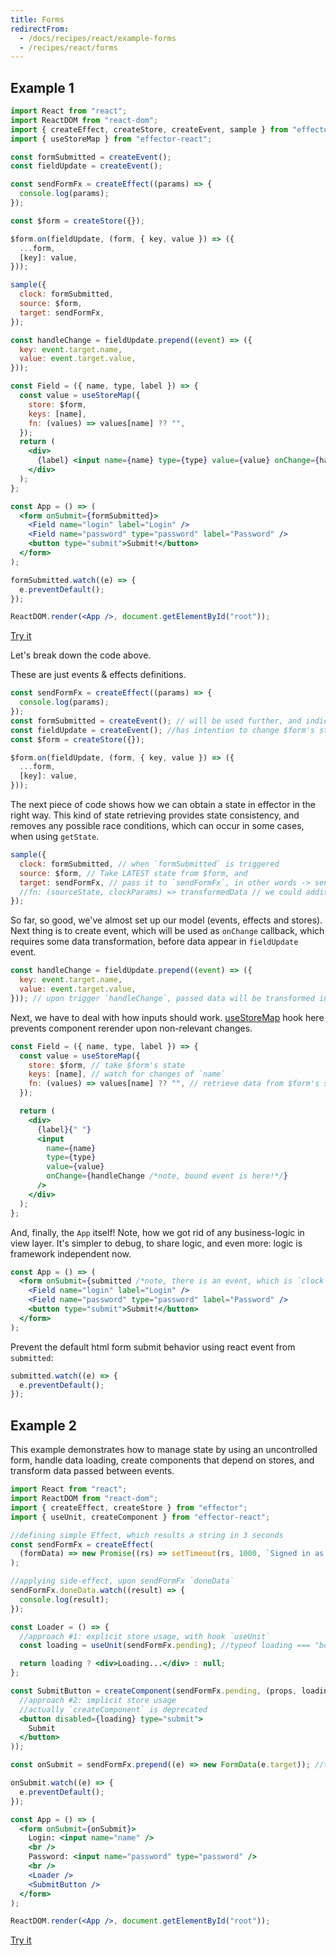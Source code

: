 ```yaml
---
title: Forms
redirectFrom:
  - /docs/recipes/react/example-forms
  - /recipes/react/forms
---
```


## Example 1

```jsx
import React from "react";
import ReactDOM from "react-dom";
import { createEffect, createStore, createEvent, sample } from "effector";
import { useStoreMap } from "effector-react";

const formSubmitted = createEvent();
const fieldUpdate = createEvent();

const sendFormFx = createEffect((params) => {
  console.log(params);
});

const $form = createStore({});

$form.on(fieldUpdate, (form, { key, value }) => ({
  ...form,
  [key]: value,
}));

sample({
  clock: formSubmitted,
  source: $form,
  target: sendFormFx,
});

const handleChange = fieldUpdate.prepend((event) => ({
  key: event.target.name,
  value: event.target.value,
}));

const Field = ({ name, type, label }) => {
  const value = useStoreMap({
    store: $form,
    keys: [name],
    fn: (values) => values[name] ?? "",
  });
  return (
    <div>
      {label} <input name={name} type={type} value={value} onChange={handleChange} />
    </div>
  );
};

const App = () => (
  <form onSubmit={formSubmitted}>
    <Field name="login" label="Login" />
    <Field name="password" type="password" label="Password" />
    <button type="submit">Submit!</button>
  </form>
);

formSubmitted.watch((e) => {
  e.preventDefault();
});

ReactDOM.render(<App />, document.getElementById("root"));
```

[Try it](https://share.effector.dev/vvDfdTxp)

Let's break down the code above.

These are just events & effects definitions.

```js
const sendFormFx = createEffect((params) => {
  console.log(params);
});
const formSubmitted = createEvent(); // will be used further, and indicates, we have an intention to submit form
const fieldUpdate = createEvent(); //has intention to change $form's state in a way, defined in reducer further
const $form = createStore({});

$form.on(fieldUpdate, (form, { key, value }) => ({
  ...form,
  [key]: value,
}));
```

The next piece of code shows how we can obtain a state in effector in the right way. This kind of state retrieving provides state consistency, and removes any possible race conditions, which can occur in some cases, when using `getState`.

```js
sample({
  clock: formSubmitted, // when `formSubmitted` is triggered
  source: $form, // Take LATEST state from $form, and
  target: sendFormFx, // pass it to `sendFormFx`, in other words -> sendFormFx(state)
  //fn: (sourceState, clockParams) => transformedData // we could additionally transform data here, but if we need just pass source's value, we may omit this property
});
```

So far, so good, we've almost set up our model (events, effects and stores). Next thing is to create event, which will be used as `onChange` callback, which requires some data transformation, before data appear in `fieldUpdate` event.

```js
const handleChange = fieldUpdate.prepend((event) => ({
  key: event.target.name,
  value: event.target.value,
})); // upon trigger `handleChange`, passed data will be transformed in a way, described in function above, and returning value will be passed to original `setField` event.
```

Next, we have to deal with how inputs should work. [useStoreMap](/en/api/effector-react/useStoreMap) hook here prevents component rerender upon non-relevant changes.

```jsx
const Field = ({ name, type, label }) => {
  const value = useStoreMap({
    store: $form, // take $form's state
    keys: [name], // watch for changes of `name`
    fn: (values) => values[name] ?? "", // retrieve data from $form's state in this way (note: there will be an error, if undefined is returned)
  });

  return (
    <div>
      {label}{" "}
      <input
        name={name}
        type={type}
        value={value}
        onChange={handleChange /*note, bound event is here!*/}
      />
    </div>
  );
};
```

And, finally, the `App` itself! Note, how we got rid of any business-logic in view layer. It's simpler to debug, to share logic, and even more: logic is framework independent now.

```jsx
const App = () => (
  <form onSubmit={submitted /*note, there is an event, which is `clock` for `sample`*/}>
    <Field name="login" label="Login" />
    <Field name="password" type="password" label="Password" />
    <button type="submit">Submit!</button>
  </form>
);
```

Prevent the default html form submit behavior using react event from `submitted`:

```js
submitted.watch((e) => {
  e.preventDefault();
});
```

## Example 2

This example demonstrates how to manage state by using an uncontrolled form, handle data loading, create components that depend on stores, and transform data passed between events.

```jsx
import React from "react";
import ReactDOM from "react-dom";
import { createEffect, createStore } from "effector";
import { useUnit, createComponent } from "effector-react";

//defining simple Effect, which results a string in 3 seconds
const sendFormFx = createEffect(
  (formData) => new Promise((rs) => setTimeout(rs, 1000, `Signed in as [${formData.get("name")}]`)),
);

//applying side-effect, upon sendFormFx `doneData`
sendFormFx.doneData.watch((result) => {
  console.log(result);
});

const Loader = () => {
  //approach #1: explicit store usage, with hook `useUnit`
  const loading = useUnit(sendFormFx.pending); //typeof loading === "boolean"

  return loading ? <div>Loading...</div> : null;
};

const SubmitButton = createComponent(sendFormFx.pending, (props, loading) => (
  //approach #2: implicit store usage
  //actually `createComponent` is deprecated
  <button disabled={loading} type="submit">
    Submit
  </button>
));

const onSubmit = sendFormFx.prepend((e) => new FormData(e.target)); //transforming upcoming data, from DOM Event to FormData

onSubmit.watch((e) => {
  e.preventDefault();
});

const App = () => (
  <form onSubmit={onSubmit}>
    Login: <input name="name" />
    <br />
    Password: <input name="password" type="password" />
    <br />
    <Loader />
    <SubmitButton />
  </form>
);

ReactDOM.render(<App />, document.getElementById("root"));
```

[Try it](https://share.effector.dev/yhE6HfCt)
